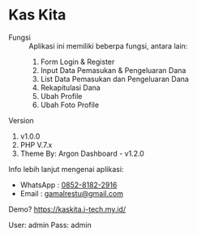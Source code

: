 # Kas Kita

<dl>
    <dt>Fungsi</dt>
    <dd>
        Aplikasi ini memiliki beberpa fungsi, antara lain:
        <ol>
            <li>Form Login & Register</li>
            <li>Input Data Pemasukan & Pengeluaran Dana</li>
            <li>List Data Pemasukan dan Pengeluaran Dana</li>
            <li>Rekapitulasi Dana</li>
            <li>Ubah Profile</li>
            <li>Ubah Foto Profile</li>
        </ol>
    </dd>
    <dd>
        <dt>Version</dt>
        <ol>
            <li><?php echo $config['webname']; ?> v1.0.0</li>
            <li>PHP V.7.x</li>
            <li>Theme By: Argon Dashboard - v1.2.0</li>
        </ol>
        Info lebih lanjut mengenai aplikasi:
        <ul>
            <li>WhatsApp : <a href="https://api.whatsapp.com/send?phone=6285281822916" target="blank">0852-8182-2916</a></li>
            <li>Email : <a href="mailto:gamalrestu@gmail.com">gamalrestu@gmail.com</a></li>
        </ul>
    </dd>
</dl>

Demo? https://kaskita.i-tech.my.id/

User: admin
Pass: admin

